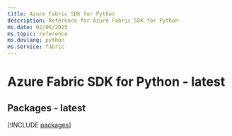 ```yaml
---
title: Azure Fabric SDK for Python
description: Reference for Azure Fabric SDK for Python
ms.date: 02/06/2025
ms.topic: reference
ms.devlang: python
ms.service: fabric
---
```

# Azure Fabric SDK for Python - latest
## Packages - latest
[!INCLUDE [packages](fabric-index.md)]